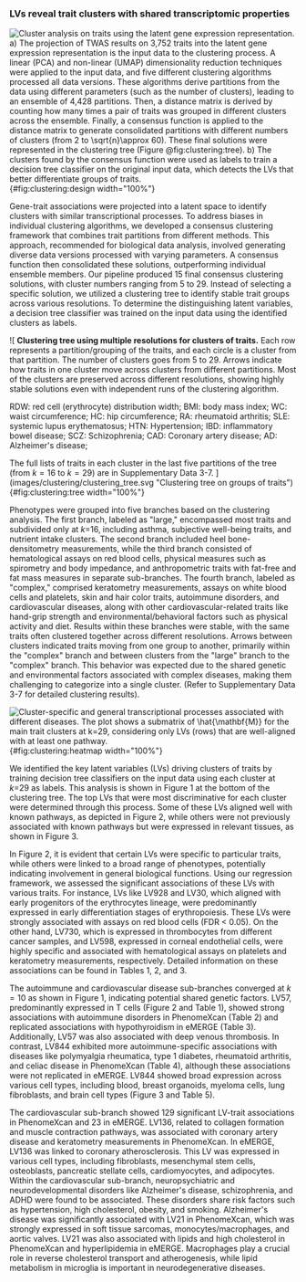 ### LVs reveal trait clusters with shared transcriptomic properties

![
**Cluster analysis on traits using the latent gene expression representation.**
**a)** The projection of TWAS results on 3,752 traits into the latent gene expression representation is the input data to the clustering process.
A linear (PCA) and non-linear (UMAP) dimensionality reduction techniques were applied to the input data, and five different clustering algorithms processed all data versions.
These algorithms derive partitions from the data using different parameters (such as the number of clusters), leading to an ensemble of 4,428 partitions.
Then, a distance matrix is derived by counting how many times a pair of traits was grouped in different clusters across the ensemble.
Finally, a consensus function is applied to the distance matrix to generate consolidated partitions with different numbers of clusters (from 2 to $\sqrt{n}\approx$ 60).
These final solutions were represented in the clustering tree (Figure @fig:clustering:tree).
**b)** The clusters found by the consensus function were used as labels to train a decision tree classifier on the original input data, which detects the LVs that better differentiate groups of traits.
](images/clustering/clustering_design.svg "Cluster analysis on traits"){#fig:clustering:design width="100%"}


Gene-trait associations were projected into a latent space to identify clusters with similar transcriptional processes.
To address biases in individual clustering algorithms, we developed a consensus clustering framework that combines trait partitions from different methods.
This approach, recommended for biological data analysis, involved generating diverse data versions processed with varying parameters.
A consensus function then consolidated these solutions, outperforming individual ensemble members.
Our pipeline produced 15 final consensus clustering solutions, with cluster numbers ranging from 5 to 29.
Instead of selecting a specific solution, we utilized a clustering tree to identify stable trait groups across various resolutions.
To determine the distinguishing latent variables, a decision tree classifier was trained on the input data using the identified clusters as labels.


![
**Clustering tree using multiple resolutions for clusters of traits.**
Each row represents a partition/grouping of the traits, and each circle is a cluster from that partition.
The number of clusters goes from 5 to 29.
Arrows indicate how traits in one cluster move across clusters from different partitions.
Most of the clusters are preserved across different resolutions, showing highly stable solutions even with independent runs of the clustering algorithm.
<!--  -->
RDW: red cell (erythrocyte) distribution width;
BMI: body mass index;
WC: waist circumference;
HC: hip circumference;
RA: rheumatoid arthritis;
SLE: systemic lupus erythematosus;
HTN: Hypertension;
IBD: inflammatory bowel disease;
SCZ: Schizophrenia;
CAD: Coronary artery disease;
AD: Alzheimer's disease;
<!--  -->
The full lists of traits in each cluster in the last five partitions of the tree (from $k=16$ to $k=29$) are in Supplementary Data 3-7.
](images/clustering/clustering_tree.svg "Clustering tree on groups of traits"){#fig:clustering:tree width="100%"}


Phenotypes were grouped into five branches based on the clustering analysis.
The first branch, labeled as "large," encompassed most traits and subdivided only at $k$=16, including asthma, subjective well-being traits, and nutrient intake clusters.
The second branch included heel bone-densitometry measurements, while the third branch consisted of hematological assays on red blood cells, physical measures such as spirometry and body impedance, and anthropometric traits with fat-free and fat mass measures in separate sub-branches.
The fourth branch, labeled as "complex," comprised keratometry measurements, assays on white blood cells and platelets, skin and hair color traits, autoimmune disorders, and cardiovascular diseases, along with other cardiovascular-related traits like hand-grip strength and environmental/behavioral factors such as physical activity and diet.
Results within these branches were stable, with the same traits often clustered together across different resolutions.
Arrows between clusters indicated traits moving from one group to another, primarily within the "complex" branch and between clusters from the "large" branch to the "complex" branch.
This behavior was expected due to the shared genetic and environmental factors associated with complex diseases, making them challenging to categorize into a single cluster.
(Refer to Supplementary Data 3-7 for detailed clustering results).


![
**Cluster-specific and general transcriptional processes associated with different diseases.**
The plot shows a submatrix of $\hat{\mathbf{M}}$ for the main trait clusters at $k$=29, considering only LVs (rows) that are well-aligned with at least one pathway.
](images/clustering/global_clustermap-plain.svg "Heatmap with gene modules and traits"){#fig:clustering:heatmap width="100%"}


We identified the key latent variables (LVs) driving clusters of traits by training decision tree classifiers on the input data using each cluster at $k$=29 as labels.
This analysis is shown in Figure 1 at the bottom of the clustering tree.
The top LVs that were most discriminative for each cluster were determined through this process.
Some of these LVs aligned well with known pathways, as depicted in Figure 2, while others were not previously associated with known pathways but were expressed in relevant tissues, as shown in Figure 3. 

In Figure 2, it is evident that certain LVs were specific to particular traits, while others were linked to a broad range of phenotypes, potentially indicating involvement in general biological functions.
Using our regression framework, we assessed the significant associations of these LVs with various traits.
For instance, LVs like LV928 and LV30, which aligned with early progenitors of the erythrocytes lineage, were predominantly expressed in early differentiation stages of erythropoiesis.
These LVs were strongly associated with assays on red blood cells (FDR < 0.05).
On the other hand, LV730, which is expressed in thrombocytes from different cancer samples, and LV598, expressed in corneal endothelial cells, were highly specific and associated with hematological assays on platelets and keratometry measurements, respectively.
Detailed information on these associations can be found in Tables 1, 2, and 3.


The autoimmune and cardiovascular disease sub-branches converged at $k=10$ as shown in Figure 1, indicating potential shared genetic factors.
LV57, predominantly expressed in T cells (Figure 2 and Table 1), showed strong associations with autoimmune disorders in PhenomeXcan (Table 2) and replicated associations with hypothyroidism in eMERGE (Table 3).
Additionally, LV57 was also associated with deep venous thrombosis.
In contrast, LV844 exhibited more autoimmune-specific associations with diseases like polymyalgia rheumatica, type 1 diabetes, rheumatoid arthritis, and celiac disease in PhenomeXcan (Table 4), although these associations were not replicated in eMERGE.
LV844 showed broad expression across various cell types, including blood, breast organoids, myeloma cells, lung fibroblasts, and brain cell types (Figure 3 and Table 5).


The cardiovascular sub-branch showed 129 significant LV-trait associations in PhenomeXcan and 23 in eMERGE.
LV136, related to collagen formation and muscle contraction pathways, was associated with coronary artery disease and keratometry measurements in PhenomeXcan.
In eMERGE, LV136 was linked to coronary atherosclerosis.
This LV was expressed in various cell types, including fibroblasts, mesenchymal stem cells, osteoblasts, pancreatic stellate cells, cardiomyocytes, and adipocytes.
Within the cardiovascular sub-branch, neuropsychiatric and neurodevelopmental disorders like Alzheimer's disease, schizophrenia, and ADHD were found to be associated.
These disorders share risk factors such as hypertension, high cholesterol, obesity, and smoking.
Alzheimer's disease was significantly associated with LV21 in PhenomeXcan, which was strongly expressed in soft tissue sarcomas, monocytes/macrophages, and aortic valves.
LV21 was also associated with lipids and high cholesterol in PhenomeXcan and hyperlipidemia in eMERGE.
Macrophages play a crucial role in reverse cholesterol transport and atherogenesis, while lipid metabolism in microglia is important in neurodegenerative diseases.
